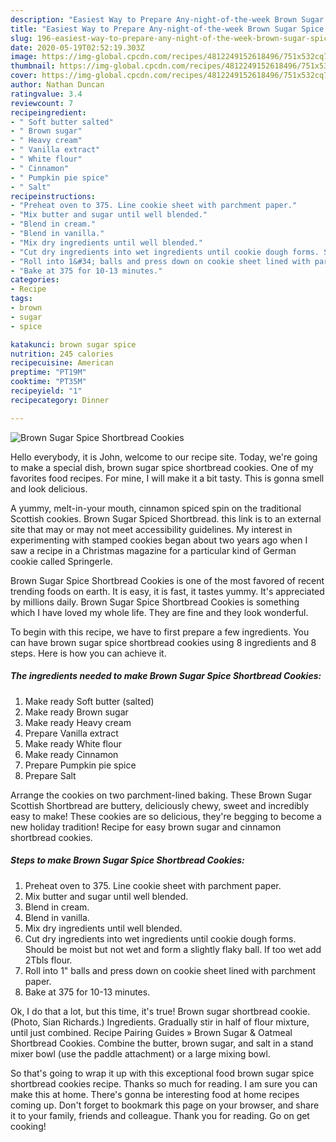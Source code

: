 ```yaml
---
description: "Easiest Way to Prepare Any-night-of-the-week Brown Sugar Spice Shortbread Cookies"
title: "Easiest Way to Prepare Any-night-of-the-week Brown Sugar Spice Shortbread Cookies"
slug: 196-easiest-way-to-prepare-any-night-of-the-week-brown-sugar-spice-shortbread-cookies
date: 2020-05-19T02:52:19.303Z
image: https://img-global.cpcdn.com/recipes/4812249152618496/751x532cq70/brown-sugar-spice-shortbread-cookies-recipe-main-photo.jpg
thumbnail: https://img-global.cpcdn.com/recipes/4812249152618496/751x532cq70/brown-sugar-spice-shortbread-cookies-recipe-main-photo.jpg
cover: https://img-global.cpcdn.com/recipes/4812249152618496/751x532cq70/brown-sugar-spice-shortbread-cookies-recipe-main-photo.jpg
author: Nathan Duncan
ratingvalue: 3.4
reviewcount: 7
recipeingredient:
- " Soft butter salted"
- " Brown sugar"
- " Heavy cream"
- " Vanilla extract"
- " White flour"
- " Cinnamon"
- " Pumpkin pie spice"
- " Salt"
recipeinstructions:
- "Preheat oven to 375. Line cookie sheet with parchment paper."
- "Mix butter and sugar until well blended."
- "Blend in cream."
- "Blend in vanilla."
- "Mix dry ingredients until well blended."
- "Cut dry ingredients into wet ingredients until cookie dough forms. Should be moist but not wet and form a slightly flaky ball. If too wet add 2Tbls flour."
- "Roll into 1&#34; balls and press down on cookie sheet lined with parchment paper."
- "Bake at 375 for 10-13 minutes."
categories:
- Recipe
tags:
- brown
- sugar
- spice

katakunci: brown sugar spice 
nutrition: 245 calories
recipecuisine: American
preptime: "PT19M"
cooktime: "PT35M"
recipeyield: "1"
recipecategory: Dinner

---
```



![Brown Sugar Spice Shortbread Cookies](https://img-global.cpcdn.com/recipes/4812249152618496/751x532cq70/brown-sugar-spice-shortbread-cookies-recipe-main-photo.jpg)

Hello everybody, it is John, welcome to our recipe site. Today, we're going to make a special dish, brown sugar spice shortbread cookies. One of my favorites food recipes. For mine, I will make it a bit tasty. This is gonna smell and look delicious.

A yummy, melt-in-your mouth, cinnamon spiced spin on the traditional Scottish cookies. Brown Sugar Spiced Shortbread. this link is to an external site that may or may not meet accessibility guidelines. My interest in experimenting with stamped cookies began about two years ago when I saw a recipe in a Christmas magazine for a particular kind of German cookie called Springerle.

Brown Sugar Spice Shortbread Cookies is one of the most favored of recent trending foods on earth. It is easy, it is fast, it tastes yummy. It's appreciated by millions daily. Brown Sugar Spice Shortbread Cookies is something which I have loved my whole life. They are fine and they look wonderful.


To begin with this recipe, we have to first prepare a few ingredients. You can have brown sugar spice shortbread cookies using 8 ingredients and 8 steps. Here is how you can achieve it.

<!--inarticleads1-->

##### The ingredients needed to make Brown Sugar Spice Shortbread Cookies:

1. Make ready  Soft butter (salted)
1. Make ready  Brown sugar
1. Make ready  Heavy cream
1. Prepare  Vanilla extract
1. Make ready  White flour
1. Make ready  Cinnamon
1. Prepare  Pumpkin pie spice
1. Prepare  Salt


Arrange the cookies on two parchment-lined baking. These Brown Sugar Scottish Shortbread are buttery, deliciously chewy, sweet and incredibly easy to make! These cookies are so delicious, they&#39;re begging to become a new holiday tradition! Recipe for easy brown sugar and cinnamon shortbread cookies. 

<!--inarticleads2-->

##### Steps to make Brown Sugar Spice Shortbread Cookies:

1. Preheat oven to 375. Line cookie sheet with parchment paper.
1. Mix butter and sugar until well blended.
1. Blend in cream.
1. Blend in vanilla.
1. Mix dry ingredients until well blended.
1. Cut dry ingredients into wet ingredients until cookie dough forms. Should be moist but not wet and form a slightly flaky ball. If too wet add 2Tbls flour.
1. Roll into 1&#34; balls and press down on cookie sheet lined with parchment paper.
1. Bake at 375 for 10-13 minutes.


Ok, I do that a lot, but this time, it&#39;s true! Brown sugar shortbread cookie. (Photo, Sian Richards.) Ingredients. Gradually stir in half of flour mixture, until just combined. Recipe Pairing Guides » Brown Sugar &amp; Oatmeal Shortbread Cookies. Combine the butter, brown sugar, and salt in a stand mixer bowl (use the paddle attachment) or a large mixing bowl. 

So that's going to wrap it up with this exceptional food brown sugar spice shortbread cookies recipe. Thanks so much for reading. I am sure you can make this at home. There's gonna be interesting food at home recipes coming up. Don't forget to bookmark this page on your browser, and share it to your family, friends and colleague. Thank you for reading. Go on get cooking!
